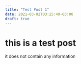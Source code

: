```yaml
---
title: "Test Post 1"
date: 2021-03-02T03:25:40-03:00
draft: true
---
```

# this is a test post

it does not contain any information
